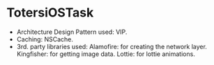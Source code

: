 # TotersiOSTask
 
-  Architecture Design Pattern used: VIP.
-  Caching: NSCache. 
- 3rd. party libraries used: 
Alamofire: for creating the network layer. 
Kingfisher: for getting image data. 
Lottie: for lottie animations.
